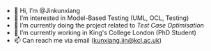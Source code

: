 - 👋 Hi, I’m @Jinkunxiang
- 👀 I’m interested in Model-Based Testing (UML, OCL, Testing)
- 🌱 I’m currently doing the project related to *Test Case Optimisation*
- 💞️ I’m currently working in King's College London (PhD Student)
- 📫 Can reach me via email (kunxiang.jin@kcl.ac.uk)

<!---
Jinkunxiang/Jinkunxiang is a ✨ special ✨ repository because its `README.md` (this file) appears on your GitHub profile.
You can click the Preview link to take a look at your changes.
--->
